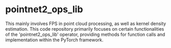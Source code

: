# pointnet2_ops_lib
This mainly involves FPS in point cloud processing, as well as kernel density estimation. This code repository primarily focuses on certain functionalities of the 'pointnet2_ops_lib' operator, providing methods for function calls and implementation within the PyTorch framework.
